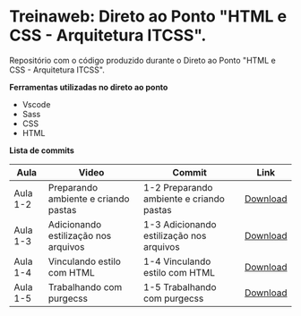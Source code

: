 # Treinaweb: Direto ao Ponto "HTML e CSS - Arquitetura ITCSS".

Repositório com o código produzido durante o Direto ao Ponto "HTML e CSS - Arquitetura ITCSS".

**Ferramentas utilizadas no direto ao ponto**

- Vscode
- Sass
- CSS
- HTML


**Lista de commits**

Aula | Video | Commit | Link
------ | ------ | ------ | ------
Aula 1-2 | Preparando ambiente e criando pastas | 1-2 Preparando ambiente e criando pastas | [Download](https://github.com/treinaweb/arquitetura-ITCSS/archive/f14e2ad1f33bd6b4b41fdd04a1235d7cb91eea11.zip)
Aula 1-3 | Adicionando estilização nos arquivos | 1-3 Adicionando estilização nos arquivos | [Download](https://github.com/treinaweb/arquitetura-ITCSS/archive/b43ec0281ba3c0078b5be9c5e0cdd1b4921912d6.zip)
Aula 1-4 | Vinculando estilo com HTML | 1-4 Vinculando estilo com HTML | [Download](https://github.com/treinaweb/arquitetura-ITCSS/archive/3b34aa0ed4a6e33549a5f8cd4e86337ec3d30157.zip)
Aula 1-5 | Trabalhando com purgecss | 1-5 Trabalhando com purgecss | [Download](https://github.com/treinaweb/arquitetura-ITCSS/archive/f01ed0c6715356df0ee23b0e454d631394047b77.zip)
